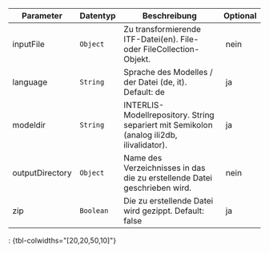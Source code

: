 Parameter | Datentyp | Beschreibung | Optional
----------|----------|-------------|-------------
inputFile | `Object` | Zu transformierende ITF-Datei(en). File- oder FileCollection-Objekt. | nein
language | `String` | Sprache des Modelles / der Datei (de, it). Default: de | ja
modeldir | `String` | INTERLIS-Modellrepository. String separiert mit Semikolon (analog ili2db, ilivalidator). | ja
outputDirectory | `Object` | Name des Verzeichnisses in das die zu erstellende Datei geschrieben wird. | nein
zip | `Boolean` | Die zu erstellende Datei wird gezippt. Default: false | ja
: {tbl-colwidths="[20,20,50,10]"}
